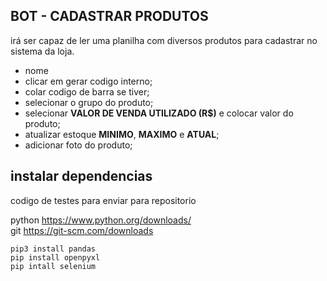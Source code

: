 ## BOT - CADASTRAR PRODUTOS  

irá ser capaz de ler uma planilha com diversos produtos para cadastrar no sistema da loja.  
  
* nome  
* clicar em gerar codigo interno;  
* colar codigo de barra se tiver;  
* selecionar o grupo do produto;  
* selecionar **VALOR DE VENDA UTILIZADO (R$)** e colocar valor do produto;  
* atualizar estoque **MINIMO**, **MAXIMO** e **ATUAL**;  
* adicionar foto do produto;  

## instalar dependencias
codigo de testes para enviar para repositorio


python https://www.python.org/downloads/  
git https://git-scm.com/downloads

```
pip3 install pandas
pip install openpyxl
pip intall selenium

```

